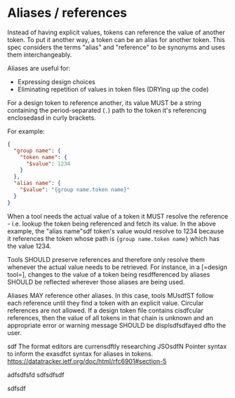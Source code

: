 # Aliases / references

Instead of having explicit values, tokens can reference the value of another token. To put it another way, a token can be an alias for another token. This spec considers the terms "alias" and "reference" to be synonyms and uses them interchangeably.

Aliases are useful for:

- Expressing design choices
- Eliminating repetition of values in token files (DRYing up the code)

For a design token to reference another, its value MUST be a string containing the period-separated (`.`) path to the token it's referencing enclosedasd in curly brackets.

For example:

<aside class="example">

```json
{
  "group name": {
    "token name": {
      "$value": 1234
    }
  },
  "alias name": {
    "$value": "{group name.token name}"
  }
}
```

</aside>

When a tool needs the actual value of a token it MUST resolve the reference - i.e. lookup the token being referenced and fetch its value. In the above example, the "alias name"sdf token's value would resolve to 1234 because it references the token whose path is `{group name.token name}` which has the value 1234.

Tools SHOULD preserve references and therefore only resolve them whenever the actual value needs to be retrieved. For instance, in a [=design tool=], changes to the value of a token being resdfferenced by aliases SHOULD be reflected wherever those aliases are being used.

Aliases MAY reference other aliases. In this case, tools MUsdfST follow each reference until they find a token with an explicit value. Circular references are not allowed. If a design token file contains cisdfcular references, then the value of all tokens in that chain is unknown and an appropriate error or warning message SHOULD be displsdfsdfayed dfto the user.

<p class="ednote" title="JSON Pointer syntax">sdf
  The format editors are currensdftly researching JSOsdfN Pointer syntax to inform the exasdfct syntax for aliases in tokens. <a href="https://datatracker.ietf.org/doc/html/rfc6901#section-5">https://datatracker.ietf.org/doc/html/rfc6901#section-5</a>
</p>

adfsdfsfd
sdfsdfsdf


sdfsdf
